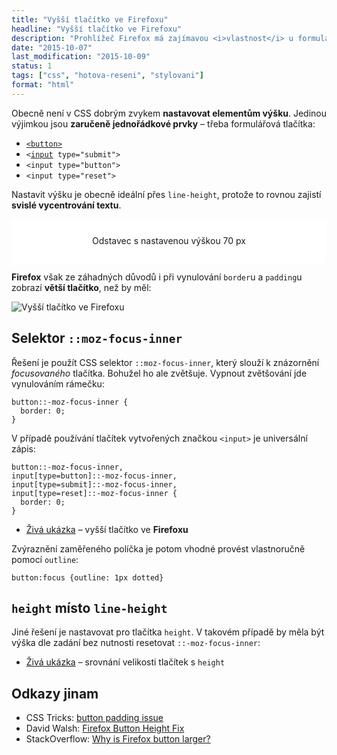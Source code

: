 ```yaml
---
title: "Vyšší tlačítko ve Firefoxu"
headline: "Vyšší tlačítko ve Firefoxu"
description: "Prohlížeč Firefox má zajímavou <i>vlastnost</i> u formulářových tlačítek. Dělá je vyšší než ostatní prohlížeče."
date: "2015-10-07"
last_modification: "2015-10-09"
status: 1
tags: ["css", "hotova-reseni", "stylovani"]
format: "html"
---
```


<p>Obecně není v CSS dobrým zvykem <b>nastavovat elementům výšku</b>. Jedinou výjimkou jsou <b>zaručeně jednořádkové prvky</b> – třeba formulářová tlačítka:</p>

<ul>
  <li><a href="/button"><code>&lt;button></code></a></li>
  <li><code>&lt;<a href="/input">input</a> type="submit"></code></li>
  <li><code>&lt;input type="button"></code></li>
  <li><code>&lt;input type="reset"></code></li>
</ul>




<p>Nastavit výšku je obecně ideální přes <code>line-height</code>, protože to rovnou zajistí <b>svislé vycentrování textu</b>.</p>

<div class="live">
  <p style="line-height: 70px; background: #fff; text-align: center;">Odstavec s nastavenou výškou 70 px</p>
</div>




<p><b>Firefox</b> však ze záhadných důvodů i při vynulování <code>border</code>u a <code>padding</code>u zobrazí <b>větší tlačítko</b>, než by měl:</p>

<p><img src="/files/firefox-vyssi-tlacitko/moz-focus-inner.png" alt="Vyšší tlačítko ve Firefoxu" class="border"></p>


















<h2 id="moz-focus-inner">Selektor <code>::moz-focus-inner</code></h2>


<p>Řešení je použít CSS selektor <code>::moz-focus-inner</code>, který slouží k znázornění <i>focusovaného</i> tlačítka. Bohužel ho ale zvětšuje. Vypnout zvětšování jde vynulováním rámečku:</p>


<pre><code>button::-moz-focus-inner {
  border: 0;
}</code></pre>



<p>V případě používání tlačítek vytvořených značkou <code>&lt;input></code> je universální zápis:</p>

<pre><code>button::-moz-focus-inner,
input[type=button]::-moz-focus-inner,
input[type=submit]::-moz-focus-inner,
input[type=reset]::-moz-focus-inner {
  border: 0;
}</code></pre>





<div class="external-content">
  <ul>
    <li><a href="http://kod.djpw.cz/pvqb">Živá ukázka</a> – vyšší tlačítko ve <b>Firefoxu</b></li>
  </ul>
</div>

<p>Zvýraznění zaměřeného políčka je potom vhodné provést vlastnoručně pomocí <code>outline</code>:</p>


<pre><code>button:focus {outline: 1px dotted}</code></pre>



<h2 id="height"><code>height</code> místo <code>line-height</code></h2>

<p>Jiné řešení je nastavovat pro tlačítka <code>height</code>. V takovém případě by měla být výška dle zadání bez nutnosti resetovat <code>::-moz-focus-inner</code>:</p>


<div class="external-content">
  <ul>
    <li><a href="http://kod.djpw.cz/xwqb">Živá ukázka</a> – srovnání velikosti tlačítek s <code>height</code></li>
  </ul>
</div>



<h2 id="odkazy">Odkazy jinam</h2>

<ul>
  <li>CSS Tricks: <a href="https://css-tricks.com/forums/topic/button-padding-issue/">button padding issue</a></li>
  
  <li>David Walsh: <a href="http://davidwalsh.name/firefox-buttons">Firefox Button Height Fix</a></li>
  
  <li>StackOverflow: <a href="http://stackoverflow.com/questions/7928521/why-is-firefox-button-larger">Why is Firefox button larger?</a></li>
</ul>